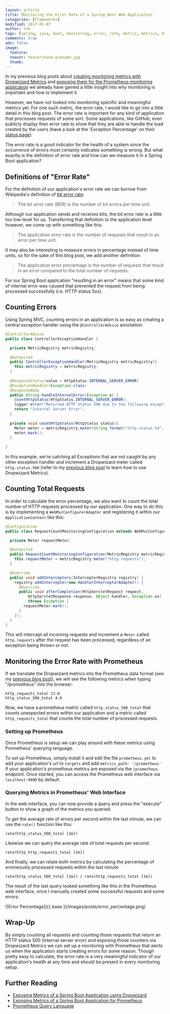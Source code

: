 ```yaml
---
layout: article
title: Monitoring the Error Rate of a Spring Boot Web Application
categories: [frameworks]
modified: 2017-05-07
author: tom
tags: [spring, java, boot, monitoring, error, rate, metric, metrics, dropwizard, exception, counter, mvc]
comments: true
ads: false
image:
  feature: 
  teaser: teaser/hand-grenade.jpg
  thumb:
---
```


In my previous blog posts about [creating monitoring metrics with Dropwizard Metrics](/transparency-with-spring-boot/) and 
[exposing them for the Prometheus monitoring application](/monitoring-spring-boot-with-prometheus/) we already have
gained a little insight into why monitoring is important and how to implement it.
 
However, we have not looked into monitoring specific and meaningful metrics yet. For one such metric, the error rate,
I would like to go into a little detail in this blog post. The error rate is important for any kind of
application that processes requests of some sort. Some applications, like GitHub, even publicly display
their error rate to show that they are able to handle the load created by the users (have a look at the 'Exception Percentage' 
on their [status page](https://status.github.com/)).

The error rate is a good indicator for the health of a system since the occurrence of errors most certainly 
indicates something is wrong. But what exactly is the definition of 
error rate and how can we measure it in a Spring Boot application?

## Definitions of "Error Rate"

For the definition of our application's error rate we can borrow from Wikipedia's definition
of [bit error rate](https://en.wikipedia.org/wiki/Bit_error_rate): 

> The bit error rate (BER) is the number of bit errors per time unit.

Although our application sends and receives bits, the bit error rate is a little too low-level
for us. Transferring that definition to the application level however, we come up with something
like this:

> The application error rate is the number of requests that result in an error per time unit.

It may also be interesting to measure errors in percentage instead of time units, so for the sake of this blog post,
we add another definition:

> The application error percentage is the number of requests that result in an error compared
> to the total number of requests.

For our Spring Boot application "resulting in an error" means that some kind of internal error was caused that prevented
the request from being processed successfully (i.e. HTTP status 5xx). 

## Counting Errors

Using Spring MVC, counting errors in an application is as easy as creating a central exception handler using
the `@ControllerAdvice` annotation:

```java
@ControllerAdvice
public class ControllerExceptionHandler {

  private MetricRegistry metricRegistry;

  @Autowired
  public ControllerExceptionHandler(MetricRegistry metricRegistry){
    this.metricRegistry = metricRegistry;
  }
  
  @ResponseStatus(value = HttpStatus.INTERNAL_SERVER_ERROR)
  @ExceptionHandler(Exception.class)
  @ResponseBody
  public String handleInternalError(Exception e) {
    countHttpStatus(HttpStatus.INTERNAL_SERVER_ERROR);
    logger.error("Returned HTTP Status 500 due to the following exception:", e);
    return "Internal Server Error";
  }
  
  private void countHttpStatus(HttpStatus status){
    Meter meter = metricRegistry.meter(String.format("http.status.%d", status.value()));
    meter.mark();
  }
  
}
```

In this example, we're catching all Exceptions that are not caught by any other exception handler
and increment a Dropwizard meter called `http.status.500` (refer to my [previous blog post](/transparency-with-spring-boot/)
to learn how to use Dropwizard Metrics).

## Counting Total Requests

In order to calculate the error percentage, we also want to count
the total number of HTTP requests processed by our application. One way to do this is by implementing
a `WebMvcConfigurerAdapter` and registering it within our `ApplicationContext` like this:

```java
@Configuration
public class RequestCountMonitoringConfiguration extends WebMvcConfigurerAdapter {

  private Meter requestMeter;

  @Autowired
  public RequestCountMonitoringConfiguration(MetricRegistry metricRegistry) {
    this.requestMeter = metricRegistry.meter("http.requests");
  }

  @Override
  public void addInterceptors(InterceptorRegistry registry) {
    registry.addInterceptor(new HandlerInterceptorAdapter() {
      @Override
      public void afterCompletion(HttpServletRequest request,
          HttpServletResponse response, Object handler, Exception ex)
          throws Exception {
        requestMeter.mark();
      }
    });
  }
}
```

This will intercept all incoming requests and increment a `Meter` called `http.requests` after the
request has been processed, regardless of an exception being thrown or not.

## Monitoring the Error Rate with Prometheus

If we translate the Dropwizard metrics into the Prometheus data format (see my [previous blog post](/monitoring-spring-boot-with-prometheus/)),
we will see the following metrics when typing "/prometheus" into the browser:

```
http_requests_total 13.0
http_status_500_total 4.0
```

Now, we have a prometheus metric called `http_status_500_total` that counts unexpected errors within our application
and a metric called `http_requests_total` that counts the total number of processed requests. 

### Setting up Prometheus
Once Prometheus is setup we can play around with these metrics using Prometheus' querying language. 

To set up Prometheus, simply install it and edit the file `prometheus.yml` to add your application's 
url to `targets` and add `metrics_path: '/prometheus'` if your application's prometheus metrics are 
exposed via the `/prometheus` endpoint. Once started, you can access the Prometheus web interface
via `localhost:9090` by default.

### Querying Metrics in Prometheus' Web Interface
In the web interface, you can now provide a query and press the "execute" button to show a graph of
the metrics you queried.

To get the average rate of errors per second within the last minute, we can use the `rate()` function like this:

```
rate(http_status_500_total [1m])
```

Likewise we can query the average rate of total requests per second:

```
rate(http_http_requests_total [1m])
```

And finally, we can relate both metrics by calculating the percentage of erroneously processed requests 
within the last minute

```
rate(http_status_500_total [1m]) / rate(http_requests_total [1m])
```

The result of the last query looked something like this in the Prometheus web interface, once I manually
created some successful requests and some errors:

![Error Percentage]({{ base }}/images/posts/error_percentage.png)

## Wrap-Up

By simply counting all requests and counting those requests that return an HTTP status 500 
(internal server error) and exposing those counters via Dropwizard Metrics we can set up a monitoring
with Prometheus that alerts us when the application starts creating errors for some reason.
Though pretty easy to calculate, the error rate is a very meaningful indicator of our application's health at
any time and should be present in every monitoring setup.  

## Further Reading

* [Exposing Metrics of a Spring Boot Application using Dropwizard](/transparency-with-spring-boot/)
* [Exposing Metrics of a Spring Boot Application for Prometheus](/monitoring-spring-boot-with-prometheus/)
* [Prometheus Query Language](https://prometheus.io/docs/querying/basics/)
 
